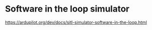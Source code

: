 # Software in the loop simulator
https://ardupilot.org/dev/docs/sitl-simulator-software-in-the-loop.html
